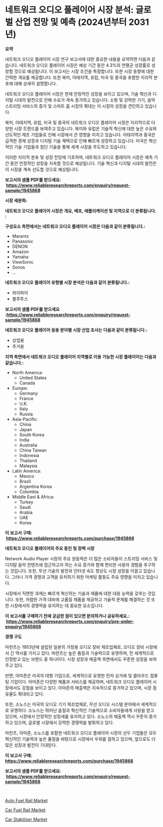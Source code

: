 <p><h1>네트워크 오디오 플레이어 시장 분석: 글로벌 산업 전망 및 예측 (2024년부터 2031년)</h1></p><p><strong>요약</strong></p>
<p><p>네트워크 오디오 플레이어 시장 연구 보고서에 대한 중요한 내용을 요약하면 다음과 같습니다. 네트워크 오디오 플레이어 시장은 예상 기간 동안 4.3%의 연평균 성장률로 성장할 것으로 예상됩니다. 이 보고서는 시장 조건을 특정합니다. 또한 시장 동향에 대한 간략한 개요를 제공합니다. 또한 북미, 아태지역, 유럽, 미국 및 중국을 포함한 지리적 분포에 대해 상세히 설명합니다.</p><p>네트워크 오디오 플레이어 시장은 현재 안정적인 성장을 보이고 있으며, 기술 혁신과 디지털 시대의 발전으로 인해 수요가 계속 증가하고 있습니다. 소형 및 강력한 기기, 음악 스트리밍 서비스의 증가 및 스마트 홈 시장의 확대는 이 시장의 성장을 견인하고 있습니다.</p><p>북미, 아태지역, 유럽, 미국 및 중국의 네트워크 오디오 플레이어 시장은 지리적으로 다양한 시장 트렌드를 보여주고 있습니다. 북미와 유럽은 기술적 혁신에 대한 높은 수요와 선도적인 제조 기업들로 인해 시장에서 큰 영향을 미치고 있습니다. 아태지역과 중국은 급격한 경제 성장과 디지털 기술 채택으로 인해 빠르게 성장하고 있습니다. 미국은 혁신적인 기술 기업들과 첨단 기술을 통해 세계 시장을 주도하고 있습니다.</p><p>이러한 지리적 분포 및 성장 전망에 기초하여, 네트워크 오디오 플레이어 시장은 예측 기간 동안 안정적인 성장을 지속할 것으로 예상됩니다. 기술 혁신과 디지털 시대의 발전은 이 시장을 계속 선도할 것으로 예상됩니다.</p></p>
<p><strong>보고서의 샘플 PDF를 받으세요: &nbsp;<a href="https://www.reliableresearchreports.com/enquiry/request-sample/1945868">https://www.reliableresearchreports.com/enquiry/request-sample/1945868</a></strong></p>
<p><strong>시장 세분화:</strong></p>
<p><strong> 네트워크 오디오 플레이어 시장은 개요, 배포, 애플리케이션 및 지역으로 더 분류됩니다. :</strong></p>
<p><strong>구성요소 측면에서는 네트워크 오디오 플레이어 시장은 다음과 같이 분류됩니다.:</strong></p>
<p><ul><li>Marantz</li><li>Panasonic</li><li>DENON</li><li>Amazon</li><li>Yamaha</li><li>ViewSonic</li><li>Sonos</li><li>...</li></ul></p>
<p><strong> 네트워크 오디오 플레이어 유형별 시장 분석은 다음과 같이 분류됩니다.:</strong></p>
<p><ul><li>와이파이</li><li>블루투스</li></ul></p>
<p><strong>보고서의 샘플 PDF를 받으세요 :<a href="https://www.reliableresearchreports.com/enquiry/request-sample/1945868">https://www.reliableresearchreports.com/enquiry/request-sample/1945868</a></strong></p>
<p><strong> 네트워크 오디오 플레이어 응용 분야별 시장 산업 조사는 다음과 같이 분류됩니다.:</strong></p>
<p><ul><li>상업용</li><li>주거용</li></ul></p>
<p><strong>지역 측면에서 네트워크 오디오 플레이어 지역별로 이용 가능한 시장 플레이어는 다음과 같습니다.:</strong></p>
<p><ul>
    <li>
        North America:
        <ul>
            <li>United States</li>
            <li>Canada</li>
        </ul>
    </li>
    <li>
        Europe:
        <ul>
            <li>Germany</li>
            <li>France</li>
            <li>U.K.</li>
            <li>Italy</li>
            <li>Russia</li>
        </ul>
    </li>
    <li>
        Asia-Pacific:
        <ul>
            <li>China</li>
            <li>Japan</li>
            <li>South Korea</li>
            <li>India</li>
            <li>Australia</li>
            <li>China Taiwan</li>
            <li>Indonesia</li>
            <li>Thailand</li>
            <li>Malaysia</li>
        </ul>
    </li>
    <li>
        Latin America:
        <ul>
            <li>Mexico</li>
            <li>Brazil</li>
            <li>Argentina Korea</li>
            <li>Colombia</li>
        </ul>
    </li>
    <li>
        Middle East & Africa:
        <ul>
            <li>Turkey</li>
            <li>Saudi</li>
            <li>Arabia</li>
            <li>UAE</li>
            <li>Korea</li>
        </ul>
    </li>
    </ul></p>
<p><strong>이 보고서 구매: &nbsp;<a href="https://www.reliableresearchreports.com/purchase/1945868">https://www.reliableresearchreports.com/purchase/1945868</a></strong></p>
<p><strong>네트워크 오디오 플레이어의 주요 동인 및 장벽 시장</strong></p>
<p><p>Network Audio Player 시장의 주요 원동력은 더 많은 소비자들이 스트리밍 서비스 및 디지턈 음악 컨텐츠에 접근하고자 하는 수요 증가와 함께 편리한 사용자 경험을 추구하는 것입니다. 또한, 무선 기술의 발전과 인터넷 속도 향상도 시장 성장을 이끌고 있습니다. 그러나 가격 경쟁과 고객을 유치하기 위한 마케팅 활동도 주요 영향을 미치고 있습니다.</p><p>시장에서 직면한 과제는 빠르게 혁신하는 기술과 제품에 대한 대응 능력을 갖추는 것입니다. 또한, 저렴한 가격 대비에 고품질 제품을 제공하고 기술적 문제를 해결하는 것 또한 시장에서의 경쟁력을 유지하는 데 중요한 요소입니다.</p></p>
<p><strong>이 보고서를 구매하기 전에 궁금한 점이 있으면 문의하거나 공유하세요.: &nbsp;<a href="https://www.reliableresearchreports.com/enquiry/pre-order-enquiry/1945868">https://www.reliableresearchreports.com/enquiry/pre-order-enquiry/1945868</a></strong></p>
<p><strong>경쟁 구도</strong></p>
<p><p>마란츠는 1953년에 설립된 일본의 가정용 오디오 장비 제조업체로, 오디오 장비 시장에서 긴 역사를 가지고 있다. 마란츠는 높은 품질과 기술력으로 유명하며, 전 세계적으로 인정받고 있는 브랜드 중 하나이다. 시장 성장과 매출액 측면에서도 꾸준한 성장을 보여주고 있다.</p><p>반면, 아마존은 미국의 대형 기업으로, 세계적으로 유명한 전자 상거래 및 클라우드 컴퓨팅 기업이다. 아마존은 다양한 제품과 서비스를 제공하며, 네트워크 오디오 플레이어 시장에서도 강점을 보이고 있다. 아마존의 매출액은 지속적으로 증가하고 있으며, 시장 점유율도 확대되고 있다.</p><p>또한, 소노스는 미국의 오디오 기기 제조업체로, 무선 오디오 시스템 분야에서 세계적으로 유명하다. 소노스는 뛰어난 음질과 혁신적인 기술력으로 소비자들에게 사랑을 받고 있으며, 시장에서 안정적인 성장세를 유지하고 있다. 소노스의 매출액 역시 꾸준히 증가하고 있으며, 글로벌 시장에서 강력한 경쟁력을 발휘하고 있다. </p><p>마란츠, 아마존, 소노스를 포함한 네트워크 오디오 플레이어 시장의 선두 기업들은 모두 혁신적인 기술력과 높은 품질을 바탕으로 시장에서 우위를 점하고 있으며, 앞으로도 더 많은 성장과 발전이 기대된다.</p></p>
<p><strong>이 보고서 구매: &nbsp; <a href="https://www.reliableresearchreports.com/purchase/1945868">https://www.reliableresearchreports.com/purchase/1945868</a></strong></p>
<p><strong>보고서의 샘플 PDF를 받으세요: &nbsp;<a href="https://www.reliableresearchreports.com/enquiry/request-sample/1945868">https://www.reliableresearchreports.com/enquiry/request-sample/1945868</a></strong><strong></strong></p>
<p>&nbsp;</p>
<p><p><a href="https://github.com/globismark/Market-Research-Report-List-2/blob/main/auto-fuel-rail-market.md">Auto Fuel Rail Market</a></p><p><a href="https://github.com/bobicer/Market-Research-Report-List-2/blob/main/car-fuel-rail-market.md">Car Fuel Rail Market</a></p><p><a href="https://github.com/timeliteaut/Market-Research-Report-List-1/blob/main/car-stabilizer-market.md">Car Stabilizer Market</a></p></p>